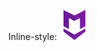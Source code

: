 Inline-style: 
![alt text](https://github.com/adam-p/markdown-here/raw/master/src/common/images/icon48.png "Logo Title Text 1")
